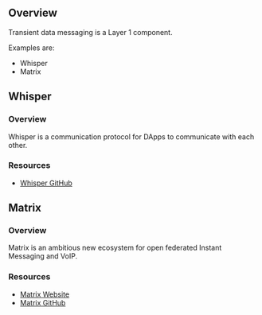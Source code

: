 ## Overview
Transient data messaging is a Layer 1 component.

Examples are:
* Whisper
* Matrix

## Whisper
### Overview
Whisper is a communication protocol for DApps to communicate with each other.

### Resources
* [Whisper GitHub](https://github.com/ethereum/wiki/wiki/Whisper)

## Matrix
### Overview
Matrix is an ambitious new ecosystem for open federated Instant Messaging and VoIP.

### Resources
* [Matrix Website](https://matrix.org/blog/home/)
* [Matrix GitHub](https://github.com/matrix-org/synapse)
